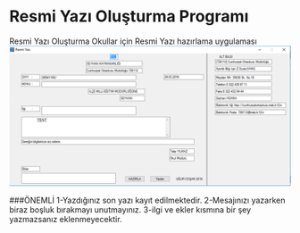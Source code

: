 # Resmi Yazı Oluşturma Programı
Resmi Yazı Oluşturma
Okullar için Resmi Yazı hazırlama uygulaması
![image](https://raw.githubusercontent.com/ugurcosar/resmiyazi/master/1.png)

###ÖNEMLİ
1-Yazdığınız son yazı kayıt edilmektedir.
2-Mesajınızı yazarken biraz boşluk bırakmayı unutmayınız.
3-ilgi ve ekler kısmına bir şey yazmazsanız eklenmeyecektir.
